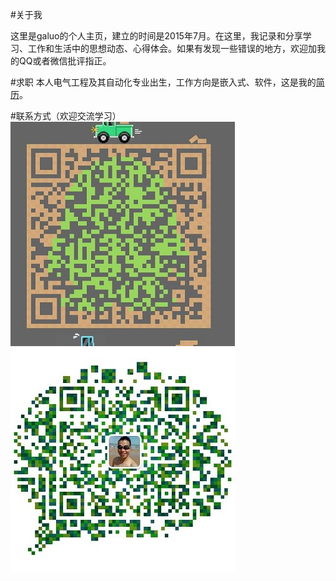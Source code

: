 #关于我

这里是galuo的个人主页，建立的时间是2015年7月。在这里，我记录和分享学习、工作和生活中的思想动态、心得体会。如果有发现一些错误的地方，欢迎加我的QQ或者微信批评指正。


#求职
本人电气工程及其自动化专业出生，工作方向是嵌入式、软件，这是我的[简历](resume.html)。


#联系方式（欢迎交流学习）
![](Images/qq.jpg)
![](Images/weixin.jpg)

